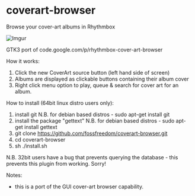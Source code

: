 coverart-browser
================

Browse your cover-art albums in Rhythmbox

![Imgur](http://i.imgur.com/2mzD5.png)

GTK3 port of code.google.com/p/rhythmbox-cover-art-browser

How it works:

1. Click the new CoverArt source button (left hand side of screen)
2. Albums are displayed as clickable buttons containing their album cover
3. Right click menu option to play, queue & search for cover art for an album.

How to install (64bit linux distro users only):

1. install git
N.B. for debian based distros - sudo apt-get install git
2. install the package "gettext"
N.B. for debian based distros - sudo apt-get install gettext
2. git clone https://github.com/fossfreedom/coverart-browser.git
3. cd coverart-browser
4. sh ./install.sh

N.B. 32bit users have a bug that prevents querying the database - this prevents this plugin from working.  Sorry!

Notes:

 - this is a port of the GUI cover-art browser capability.
 
